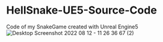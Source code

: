# HellSnake-UE5-Source-Code
Code of my SnakeGame created with Unreal Engine5
![Desktop Screenshot 2022 08 12 - 11 26 36 67 (2)](https://user-images.githubusercontent.com/87748059/184315836-2ca7a4fe-2160-491c-9cb2-0b00e01d7f50.png)

